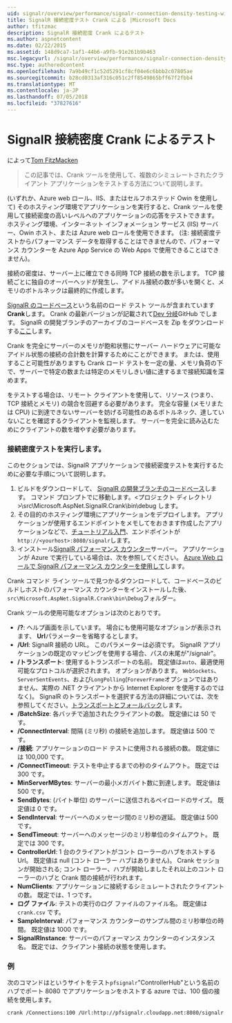 ```yaml
---
uid: signalr/overview/performance/signalr-connection-density-testing-with-crank
title: SignalR 接続密度テスト Crank による |Microsoft Docs
author: tfitzmac
description: SignalR 接続密度 Crank によるテスト
ms.author: aspnetcontent
ms.date: 02/22/2015
ms.assetid: 148d9ca7-1af1-44b6-a9fb-91e261b9b463
msc.legacyurl: /signalr/overview/performance/signalr-connection-density-testing-with-crank
msc.type: authoredcontent
ms.openlocfilehash: 7a9b49cf1c52d5291cf8cf04e6c6bbb2c07805ae
ms.sourcegitcommit: b28cd0313af316c051c2ff8549865bff67f2fbb4
ms.translationtype: MT
ms.contentlocale: ja-JP
ms.lasthandoff: 07/05/2018
ms.locfileid: "37827616"
---
```

<a name="signalr-connection-density-testing-with-crank"></a>SignalR 接続密度 Crank によるテスト
====================
によって[Tom FitzMacken](https://github.com/tfitzmac)

> この記事では、Crank ツールを使用して、複数のシミュレートされたクライアント アプリケーションをテストする方法について説明します。


(いずれか、Azure web ロール、IIS、またはセルフホステッド Owin を使用して) そのホスティング環境でアプリケーションを実行すると、Crank ツールを使用して接続密度の高いレベルへのアプリケーションの応答をテストできます。 ホスティング環境、インターネット インフォメーション サービス (IIS) サーバー、Owin ホスト、または Azure web ロールを使用できます。 (注: 接続密度テストからパフォーマンス データを取得することはできませんので、パフォーマンス カウンターを Azure App Service の Web Apps で使用できることはできません)。

接続の密度は、サーバー上に確立できる同時 TCP 接続の数を示します。 TCP 接続ごとに独自のオーバーヘッドが発生し、アイドル接続の数が多いを開くと、メモリのボトルネックは最終的に作成します。

[SignalR のコードベース](https://github.com/signalr/signalr)という名前のロード テスト ツールが含まれています**Crank**します。 Crank の最新バージョンが記載されて[Dev 分岐](https://github.com/SignalR/signalr/tree/dev)GitHub でします。 SignalR の開発ブランチのアーカイブのコードベースを Zip をダウンロードする[ここ](https://github.com/SignalR/SignalR/archive/dev.zip)します。

Crank を完全にサーバーのメモリが飽和状態にサーバー ハードウェアに可能なアイドル状態の接続の合計数を計算するためにことができます。 または、使用すること可能性がありますも Crank ロード テストを一定の量、メモリ負荷の下で、サーバーで特定の数または特定のメモリしきい値に達するまで接続知識を深めます。

をテストする場合は、リモート クライアントを使用して、リソース (つまり、TCP 接続とメモリ) の競合を回避する必要があります。 完全な容量 (メモリまたは CPU) に到達できないサーバーを妨げる可能性のあるボトルネック、達していないことを確認するクライアントを監視します。 サーバーを完全に読み込むためにクライアントの数を増やす必要があります。

### <a name="running-a-connection-density-test"></a>接続密度テストを実行します。

このセクションでは、SignalR アプリケーションで接続密度テストを実行するために必要な手順について説明します。

1. ビルドをダウンロードして、 [SignalR の開発ブランチのコードベース](https://github.com/SignalR/SignalR/archive/dev.zip)します。 コマンド プロンプトでに移動します。&lt;プロジェクト ディレクトリ&gt;\src\Microsoft.AspNet.SignalR.Crank\bin\debug します。
2. その目的のホスティング環境にアプリケーションをデプロイします。 アプリケーションが使用するエンドポイントをメモしてをおきます作成したアプリケーションなどで、[チュートリアル入門](../getting-started/tutorial-getting-started-with-signalr.md)、エンドポイントが`http://<yourhost>:8080/signalr`します。
3. インストール[SignalR パフォーマンス カウンター](signalr-performance.md#perfcounters)サーバー。 アプリケーションが Azure で実行している場合は、次を参照してください。 [Azure Web ロールで SignalR パフォーマンス カウンターを使用して](using-signalr-performance-counters-in-an-azure-web-role.md)します。

Crank コマンド ライン ツールで見つかるダウンロードして、コードベースのビルドしホストのパフォーマンス カウンターをインストールした後、`src\Microsoft.AspNet.SignalR.Crank\bin\Debug`フォルダー。

Crank ツールの使用可能なオプションは次のとおりです。

- **/?**: ヘルプ画面を示しています。 場合にも使用可能なオプションが表示されます、 **Url**パラメーターを省略するとします。
- **/Url**: SignalR 接続の URL。 このパラメーターは必須です。 SignalR アプリケーションの既定のマッピングを使用する場合、パスの末尾が"/signalr"。
- **/トランスポート**: 使用するトランスポートの名前。 既定値は`auto`、最適使用可能なプロトコルが選択されます。 オプションがあります。 `WebSockets`、 `ServerSentEvents`、および`LongPolling`(`ForeverFrame`オプションではありません、実際の .NET クライアントから Internet Explorer を使用するのではなく)。 SignalR のトランスポートを選択する方法の詳細については、次を参照してください。[トランスポートとフォールバック](../getting-started/introduction-to-signalr.md#transports)します。
- **/BatchSize**: 各バッチで追加されたクライアントの数。 既定値には 50 です。
- **/ConnectInterval**: 間隔 (ミリ秒) の接続を追加します。 既定値は 500 です。
- **/接続**: アプリケーションのロード テストに使用される接続の数。 既定値には 100,000 です。
- **/ConnectTimeout**: テストを中止するまでの秒のタイムアウト。 既定では 300 です。
- **MinServerMBytes**: サーバーの最小メガバイト数に到達します。 既定値は 500 です。
- **SendBytes**: (バイト単位) のサーバーに送信されるペイロードのサイズ。 既定値は 0 です。
- **SendInterval**: サーバーへのメッセージ間のミリ秒の遅延。 既定値は 500 です。
- **SendTimeout**: サーバーへのメッセージのミリ秒単位のタイムアウト。 既定では 300 です。
- **ControllerUrl**: 1 台のクライアントがコント ローラーのハブをホストする Url。 既定値は null (コント ローラー ハブはありません)。 Crank セッションが開始される; コント ローラー、ハブが開始しましたそれ以上のコント ローラーのハブと Crank 間の接続が行われます。
- **NumClients**: アプリケーションに接続するシミュレートされたクライアントの数。 既定では、1 つです。
- **ログ ファイル**: テストの実行のログ ファイルのファイル名。 既定値は `crank.csv` です。
- **SampleInterval**: パフォーマンス カウンターのサンプル間のミリ秒単位の時間。 既定値は 1000 です。
- **SignalRInstance**: サーバーのパフォーマンス カウンターのインスタンス名。 既定では、クライアント接続の状態を使用します。

### <a name="example"></a>例

次のコマンドはというサイトをテスト`pfsignalr`"ControllerHub"という名前のハブでポート 8080 でアプリケーションをホストする azure では、100 個の接続を使用します。

`crank /Connections:100 /Url:http://pfsignalr.cloudapp.net:8080/signalr`
